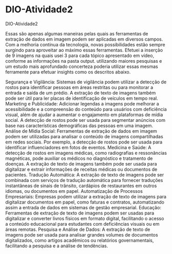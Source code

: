# DIO-Atividade2
DIO-Atividade2


Essas são apenas algumas maneiras pelas quais as ferramentas de extração de dados em imagem podem ser aplicadas em diversos campos. Com a melhoria contínua da tecnologia, novas possibilidades estão sempre surgindo para aproveitar ao máximo essas ferramentas.
Efetuei a inserção de 9 imagens na quais usei 3 para cada tópico apresentado em vídeo, conforme as informações na pasta output. utilizando maiores pesquisas e um estudo mais aprofundado concerteza poderia utilizar essas mesmas ferramente para efetuar insights como os descritos abaixo.

Segurança e Vigilância: Sistemas de vigilância podem utilizar a detecção de rostos para identificar pessoas em áreas restritas ou para monitorar a entrada e saída de um prédio. A extração de texto de imagens também pode ser útil para ler placas de identificação de veículos em tempo real.
Marketing e Publicidade: Adicionar legendas a imagens pode melhorar a acessibilidade e a compreensão do conteúdo para usuários com deficiência visual, além de ajudar a aumentar o engajamento em plataformas de mídia social. A detecção de rostos pode ser usada para segmentar anúncios com base nas características demográficas das pessoas em uma imagem.
Análise de Mídia Social: Ferramentas de extração de dados em imagem podem ser utilizadas para analisar o conteúdo de imagens compartilhadas em redes sociais. Por exemplo, a detecção de rostos pode ser usada para identificar influenciadores em fotos de eventos.
Medicina e Saúde: A detecção de rostos em imagens médicas, como radiografias e ressonâncias magnéticas, pode auxiliar os médicos no diagnóstico e tratamento de doenças. A extração de texto de imagens também pode ser usada para digitalizar e extrair informações de receitas médicas ou documentos de pacientes.
Tradução Automática: A extração de texto de imagens pode ser combinada com serviços de tradução automática para fornecer traduções instantâneas de sinais de trânsito, cardápios de restaurantes em outros idiomas, ou documentos em papel.
Automatização de Processos Empresariais: Empresas podem utilizar a extração de texto de imagens para digitalizar documentos em papel, como faturas e contratos, automatizando assim a entrada de dados em sistemas de gestão empresarial.
Educação: Ferramentas de extração de texto de imagens podem ser usadas para digitalizar e converter livros físicos em formato digital, facilitando o acesso a conteúdo educacional para estudantes com deficiências visuais ou em áreas remotas.
Pesquisa e Análise de Dados: A extração de texto de imagens pode ser usada para analisar grandes volumes de documentos digitalizados, como artigos acadêmicos ou relatórios governamentais, facilitando a pesquisa e a análise de tendências.
